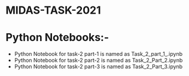 # MIDAS-TASK-2021

# Python Notebooks:-
<ul>
  <li>Python Notebook for task-2 part-1 is named as Task_2_part_1_.ipynb</li>
  <li>Python Notebook for task-2 part-2 is named as Task_2_Part_2.ipynb</li>
  <li>Python Notebook for task-2 part-3 is named as Task_2_Part_3.ipynb</li>
  <ul>

